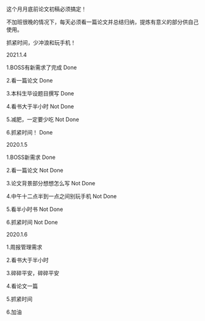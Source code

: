 这个月月底前论文初稿必须搞定！

不加班很晚的情况下，每天必须看一篇论文并总结归纳，提炼有意义的部分供自己使用。

抓紧时间，少冲浪和玩手机！

2021.1.4

1.BOSS有新需求了完成	Done

2.看一篇论文	Done

3.本科生毕设题目撰写	Done

4.看书大于半小时	Not Done

5.减肥，一定要少吃	Not Done

6.抓紧时间！	Done

2020.1.5

1.BOSS新需求	Done

2.看一篇论文	Not Done

3.论文背景部分想想怎么写	Not Done

4.中午十二点半到一点之间别玩手机	Not Done

5.看半小时书	Not Done

6.抓紧时间	Not Done

2020.1.6

1.周报管理需求

2.看书大于半小时

3.碎碎平安，碎碎平安

4.看论文一篇

5.抓紧时间

6.加油